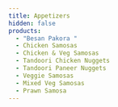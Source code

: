 ```yaml
---
title: Appetizers
hidden: false
products:
  - "Besan Pakora "
  - Chicken Samosas
  - Chicken & Veg Samosas
  - Tandoori Chicken Nuggets
  - Tandoori Paneer Nuggets
  - Veggie Samosas
  - Mixed Veg Samosas
  - Prawn Samosa
---
```

